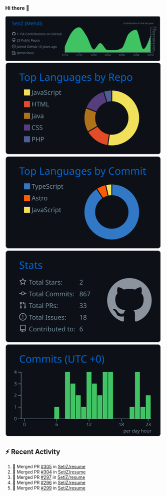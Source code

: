 ### Hi there 👋

![](https://raw.githubusercontent.com/SetiZ/SetiZ/master/profile-summary-card-output/github_dark/0-profile-details.svg)
![](https://raw.githubusercontent.com/SetiZ/SetiZ/master/profile-summary-card-output/github_dark/1-repos-per-language.svg)
![](https://raw.githubusercontent.com/SetiZ/SetiZ/master/profile-summary-card-output/github_dark/2-most-commit-language.svg)
![](https://raw.githubusercontent.com/SetiZ/SetiZ/master/profile-summary-card-output/github_dark/3-stats.svg)
![](https://raw.githubusercontent.com/SetiZ/SetiZ/master/profile-summary-card-output/github_dark/4-productive-time.svg)

## :zap: Recent Activity	

<!--START_SECTION:activity-->
1. 🎉 Merged PR [#305](https://github.com/SetiZ/resume/pull/305) in [SetiZ/resume](https://github.com/SetiZ/resume)
2. 🎉 Merged PR [#304](https://github.com/SetiZ/resume/pull/304) in [SetiZ/resume](https://github.com/SetiZ/resume)
3. 🎉 Merged PR [#297](https://github.com/SetiZ/resume/pull/297) in [SetiZ/resume](https://github.com/SetiZ/resume)
4. 🎉 Merged PR [#296](https://github.com/SetiZ/resume/pull/296) in [SetiZ/resume](https://github.com/SetiZ/resume)
5. 🎉 Merged PR [#299](https://github.com/SetiZ/resume/pull/299) in [SetiZ/resume](https://github.com/SetiZ/resume)
<!--END_SECTION:activity-->

<!--
**SetiZ/SetiZ** is a ✨ _special_ ✨ repository because its `README.md` (this file) appears on your GitHub profile.

Here are some ideas to get you started:

- 🔭 I’m currently working on ...
- 🌱 I’m currently learning ...
- 👯 I’m looking to collaborate on ...
- 🤔 I’m looking for help with ...
- 💬 Ask me about ...
- 📫 How to reach me: ...
- 😄 Pronouns: ...
- ⚡ Fun fact: ...
-->
